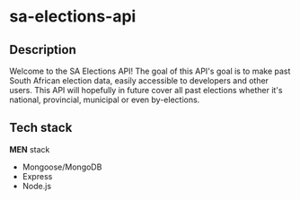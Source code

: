 # sa-elections-api

## Description
Welcome to the SA Elections API! The goal of this API's goal is to make past South African election data, easily accessible to developers and other users. This API will hopefully in future cover all past elections whether it's national, provincial, municipal or even by-elections.

## Tech stack
**MEN** stack
- Mongoose/MongoDB
- Express
- Node.js



